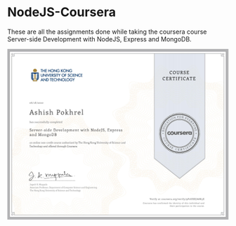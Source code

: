# NodeJS-Coursera
These are all the assignments done while taking the coursera course Server-side Development with NodeJS, Express and MongoDB.

![Certificate](https://github.com/meashishpokhrel/NodeJS-Coursera/blob/master/Node-Coursera-9P2UXXJA8K5E.jpg?raw=true)
